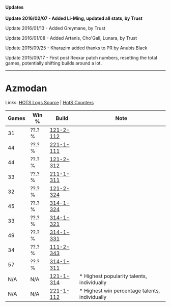 #### Updates
**Update 2016/02/07 - Added Li-Ming, updated all stats, by Trust**

Update 2016/01/13 - Added Greymane, by Trust

Update 2016/01/08 - Added Artanis, Cho'Gall, Lunara, by Trust

Update 2015/09/25 - Kharazim added thanks to PR by Anubis Black

Update 2015/09/17 - First post Rexxar patch numbers, resetting the total games, potentially shifting builds around a lot.

***

# Azmodan

Links: [HOTS Logs Source](https://www.hotslogs.com/Sitewide/HeroDetails?Hero=Azmodan) | [HotS Counters](http://hotscounters.com/#/hero/Azmodan)

Games  | Win %  | Build     | Note
-----  | -----  | -----     | ----
31     | ??.? % | [121-2-112](http://www.heroesfire.com/hots/talent-calculator/azmodan#gnLG) | 
44     | ??.? % | [221-1-111](http://www.heroesfire.com/hots/talent-calculator/azmodan#kbEd) | 
44     | ??.? % | [121-2-312](http://www.heroesfire.com/hots/talent-calculator/azmodan#gnOO) | 
33     | ??.? % | [211-1-311](http://www.heroesfire.com/hots/talent-calculator/azmodan#kCtF) | 
32     | ??.? % | [121-2-324](http://www.heroesfire.com/hots/talent-calculator/azmodan#gnOa) | 
45     | ??.? % | [314-1-324](http://www.heroesfire.com/hots/talent-calculator/azmodan#o8LC) | 
33     | ??.? % | [314-1-321](http://www.heroesfire.com/hots/talent-calculator/azmodan#o8L9) | 
49     | ??.? % | [314-1-331](http://www.heroesfire.com/hots/talent-calculator/azmodan#o8LJ) | 
34     | ??.? % | [111-2-343](http://www.heroesfire.com/hots/talent-calculator/azmodan#gO-N) | 
57     | ??.? % | [314-1-311](http://www.heroesfire.com/hots/talent-calculator/azmodan#o8K_) | 
N/A    | N/A    | [121-1-314](http://www.heroesfire.com/hots/talent-calculator/azmodan#gn8o) | * Highest popularity talents, individually
N/A    | N/A    | [221-1-112](http://www.heroesfire.com/hots/talent-calculator/azmodan#kbEe) | * Highest win percentage talents, individually
